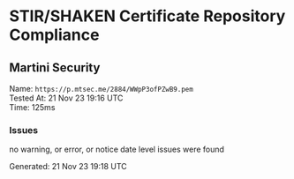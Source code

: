 # STIR/SHAKEN Certificate Repository Compliance

## Martini Security

Name: `https://p.mtsec.me/2884/WWpP3ofPZwB9.pem`\
Tested At: 21 Nov 23 19:16 UTC\
Time: 125ms

### Issues

no warning, or error, or notice date level issues were found

Generated: 21 Nov 23 19:18 UTC